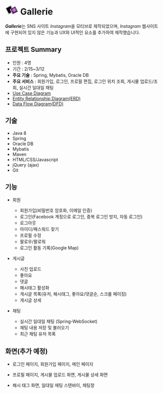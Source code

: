 # <img src=".github/assets/logo.jpg" alt="gallerie" height="32px"> Gallerie

***Gallerie***는 SNS 사이트 *Instagram*을 모티브로 제작되었으며, *Instagram* 웹사이트에 구현되어 있지 않은 기능과 UX와 UI적인 요소를 추가하여 제작했습니다.

## 프로젝트 Summary
- 인원 : 4명
- 기간 : 2/15~3/12
- **주요 기술** : Spring, Mybatis, Oracle DB
- **주요 서비스** : 회원가입, 로그인, 프로필 편집, 로그인 위치 조회, 게시물 업로드/조회, 실시간 일대일 채팅
- [Use Case Diagram](.github/assets/use-case-diagram.jpg)
- [Entity Relationship Diagram(ERD)](.github/assets/entity-relationship-diagram.jpg)
- [Data Flow Diagram(DFD)](.github/assets/data-flow-diagram.jpg)

## 기술
- Java 8
- Spring
- Oracle DB
- Mybatis
- Maven
- HTML/CSS/Javascript
- jQuery (ajax)
- Git

## 기능
- 회원
    - 회원가입(비밀번호 암호화, 이메일 인증)
    - 로그인(Facebook 계정으로 로그인, 중복 로그인 방지, 자동 로그인)
    - 로그아웃
    - 아이디/패스워드 찾기
    - 프로필 수정
    - 팔로우/팔로워
    - 로그인 활동 기록(Google Map)

- 게시글
    - 사진 업로드
    - 좋아요
    - 댓글
    - 해시태그 활성화
    - 게시글 목록(유저, 해시태그, 좋아요/댓글순, 스크롤 페이징)
    - 게시글 상세

- 채팅
    - 실시간 일대일 채팅 (Spring-WebSocket)
    - 채팅 내용 저장 및 불러오기
    - 최근 채팅 유저 목록

## 화면(추가 예정)
- 로그인 페이지, 회원가입 페이지, 메인 페이지

- 프로필 페이지, 게시물 업로드 화면, 게시물 상세 화면

- 해시 태그 화면, 일대일 채팅 스탠바이, 채팅창
